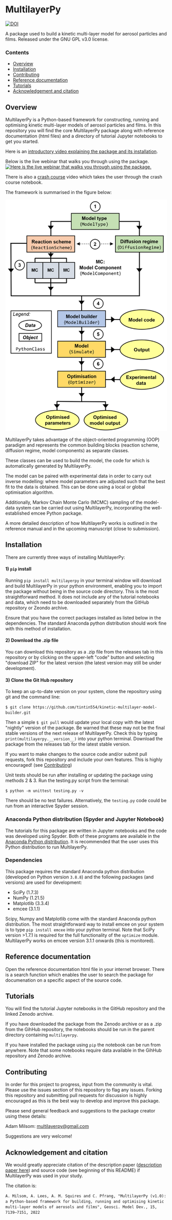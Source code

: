 # MultilayerPy

[![DOI](https://zenodo.org/badge/DOI/10.5281/zenodo.6411188.svg)](https://doi.org/10.5281/zenodo.6411188)

 A package used to build a kinetic multi-layer model for aerosol particles and films. Released under the GNU GPL v3.0 license.

### Contents
- [Overview](#overview)
- [Installation](#installation)
- [Contributing](#contributing)
- [Reference documentation](#reference-documentation)
- [Tutorials](#tutorials) 
- [Acknowledgement and citation](#acknowledgement-and-citation)

## Overview
MultilayerPy is a Python-based framework for constructing, running and optimising kinetic multi-layer models of aerosol particles and films.
In this repository you will find the core MultilayerPy package along with reference documentation (html files) and a directory of tutorial Jupyter notebooks to get you started. 

Here is an [introductory video explaining the package and its installation](https://www.youtube.com/watch?v=3BXoENXfueE). 

Below is the live webinar that walks you through using the package.
[![Here is the live webinar that walks you through using the package.](https://img.youtube.com/vi/6m_v1M60PwQ/hqdefault.jpg)](https://youtu.be/6m_v1M60PwQ)

There is also a [crash course](https://www.youtube.com/watch?v=ErxTOz0NLhw) video which takes the user through the crash course notebook. 

The framework is summarised in the figure below:

![image](summary_fig.png)

MultilayerPy takes advantage of the object-oriented programming (OOP) paradigm and represents the common building blocks (reaction scheme, diffusion regime, model components) as separate classes.

These classes can be used to build the model, the code for which is automatically generated by MultilayerPy. 

The model can be paired with experimental data in order to carry out inverse modelling: where model parameters are adjusted such that the best fit to the data is obtained. This can be done using a local or global optimisation algorithm.

Additionally, Markov Chain Monte Carlo (MCMC) sampling of the model-data system can be carried out using MultilayerPy, incorporating the well-established emcee Python package. 

A more detailed description of how MultilayerPy works is outlined in the reference manual and in the upcoming manuscript (close to submission). 

## Installation
There are currently three ways of installing MultilayerPy:

#### 1) `pip` install
Running `pip install multilayerpy` in your terminal window will download and build MultilayerPy in your python environment, enabling you to import the package without being in the source code directory. This is the most straightforward method. It does not include any of the tutorial notebooks and data, which need to be downloaded separately from the GitHub repository or Zeondo archive. 

Ensure that you have the correct packages installed as listed below in the dependencies. The standard Anaconda python distribution should work fine with this method of installation. 

#### 2) Download the .zip file
You can download this repository as a .zip file from the releases tab in this repository or by clicking on the upper-left "code" button and selecting "download ZIP" for the latest version (the latest version may still be under development). 

#### 3) Clone the Git Hub repository
To keep an up-to-date version on your system, clone the repository using git and the command line:

`$ git clone https://github.com/tintin554/kinetic-multilayer-model-builder.git`

Then a simple `$ git pull` would update your local copy with the latest "nightly" version of the package. 
Be warned that these may not be the final stable versions of the next release of MultilayerPy. Check this by typing `print(multilayerpy.__version__)` into your python terminal.
Download the package from the releases tab for the latest stable version. 

If you want to make changes to the source code and/or submit pull requests, fork this repository and include your own features. This is highly encouraged! (see [Contributing](#contributing))

Unit tests should be run after installing or updating the package using methods 2 & 3. Run the testing.py script from the terminal: 

`$ python -m unittest testing.py -v`

There should be no test failures. Alternatively, the `testing.py` code could be run from an interactive Spyder session. 

### Anaconda Python distribution (Spyder and Jupyter Notebook)

The tutorials for this package are written in Jupyter notebooks and the code was developed using Spyder. Both of these programs are available in the [Anaconda Python distribution](https://www.anaconda.com/products/distribution). It is recommended that the user uses this Python distribution to run MultilayerPy.

### Dependencies
This package requires the standard Anaconda python distribution (developed on Python version `3.8.8`) and the following packages (and versions) are used for development:
- SciPy (1.7.3) 
- NumPy (1.21.5)
- Matplotlib (3.3.4)
- emcee (3.1.1)

Scipy, Numpy and Matplotlib come with the standard Anaconda python distribution. The most straightforward way to install emcee on your system is to type `pip install emcee` into your python terminal. Note that SciPy version >1.7.1 is required for the full functionality of the `optimize` module.
MultilayerPy works on emcee version 3.1.1 onwards (this is monitored). 

## Reference documentation
Open the reference documentation html file in your internet browser. There is a search function which enables the user to search the package for documenation on a specific aspect of the source code. 

## Tutorials
You will find the tutorial Jupyter notebooks in the GitHub repository and the linked Zenodo archive. 

If you have downloaded the package from the Zenodo archive or as a .zip from the GihHub repository, the notebooks should be run in the parent directory containing `multilayerpy`. 

If you have installed the package using `pip` the notebook can be run from anywhere. Note that some notebooks require data available in the GihHub repository and Zenodo archive. 

## Contributing
In order for this project to progress, input from the community is vital. Please use the issues section of this repository to flag any issues. Forking this repository and submitting pull requests for discussion is highly encouraged as this is the best way to develop and improve this package. 

Please send general feedback and suggestions to the package creator using these details:

Adam Milsom: multilayerpy@gmail.com

Suggestions are very welcome!

## Acknowledgement and citation
We would greatly appreciate citation of the description paper ([description paper here](https://doi.org/10.5194/gmd-15-7139-2022)) and source code (see beginning of this README) if MultilayerPy was used in your study. 

The citation is:

`A. Milsom, A. Lees, A. M. Squires and C. Pfrang, "MultilayerPy (v1.0): a Python-based framework for building, running and optimising kinetic multi-layer models of aerosols and films", Geosci. Model Dev., 15, 7139–7151, 2022`